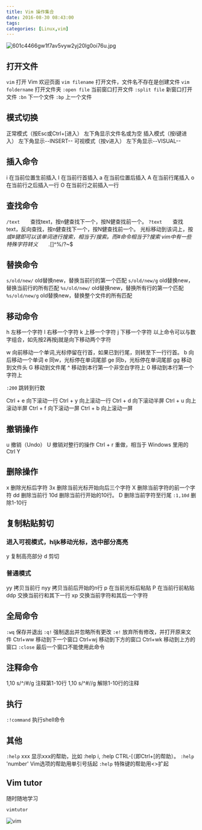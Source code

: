 ```yaml
---
title: Vim 操作集合
date: 2016-08-30 08:43:00
tags: 
categories: [Linux,vim]
---
```


![601c4466gw1f7av5vyw2yj20lg0oi76u.jpg][1]


## 打开文件
`vim` 打开 Vim 欢迎页面
`vim filename` 打开文件，文件名不存在是创建文件
`vim foldername` 打开文件夹
`:open file` 当前窗口打开文件
`:split file` 新窗口打开文件
`:bn` 下一个文件
`:bp` 上一个文件

## 模式切换
正常模式（按Esc或Ctrl+[进入） 左下角显示文件名或为空
插入模式（按i键进入） 左下角显示--INSERT--
可视模式（按v进入） 左下角显示--VISUAL--

## 插入命令
i 在当前位置生前插入
I 在当前行首插入
a 在当前位置后插入
A 在当前行尾插入
o 在当前行之后插入一行
O 在当前行之前插入一行

## 查找命令
`/text`　　查找text，按n健查找下一个，按N健查找前一个。
`?text`　　查找text，反向查找，按n健查找下一个，按N健查找前一个。
光标移动到该词上，按*或#键即可以该单词进行搜索，相当于/搜索。而#命令相当于?搜索
vim中有一些特殊字符转义　　.*[]^%/?~$

## 替换命令
`s/old/new/` old替换new，替换当前行的第一个匹配
`s/old/new/g` old替换new，替换当前行的所有匹配
`%s/old/new/` old替换new，替换所有行的第一个匹配
`%s/old/new/g` old替换new，替换整个文件的所有匹配

## 移动命令
h 左移一个字符
l 右移一个字符
k 上移一个字符
j 下移一个字符
以上命令可以与数字组合，如先按2再按j就是向下移动两个字符

w 向前移动一个单词,光标停留在行首，如果已到行尾，则转至下一行行首。
b 向后移动一个单词
e 同w，光标停在单词尾部
ge 同b，光标停在单词尾部
gg 移动到文件头
G 移动到文件尾
^ 移动到本行第一个非空白字符上
0 移动到本行第一个字符上

`:200` 跳转到行数

Ctrl + e 向下滚动一行
Ctrl + y 向上滚动一行
Ctrl + d 向下滚动半屏
Ctrl + u 向上滚动半屏
Ctrl + f 向下滚动一屏
Ctrl + b 向上滚动一屏

## 撤销操作
u 撤销（Undo）
U 撤销对整行的操作
Ctrl + r 重做，相当于 Windows 里用的 Ctrl Y

## 删除操作
x 删除光标后字符
3x 删除当前光标开始向后三个字符
X 删除当前字符的前一个字符
dd 删除当前行
10d 删除当前行开始的10行。
D 删除当前字符至行尾
`:1,10d` 删除1-10行

## 复制粘贴剪切
### 进入可视模式，hljk移动光标，选中部分高亮
y 复制高亮部分
d 剪切

### 普通模式
yy 拷贝当前行
nyy 拷贝当前后开始的n行
p  在当前光标后粘贴
P 在当前行前粘贴
ddp 交换当前行和其下一行
xp 交换当前字符和其后一个字符

## 全局命令
`:wq` 保存并退出
`:q!` 强制退出并忽略所有更改
`:e!` 放弃所有修改，并打开原来文件
Ctrl+ww 移动到下一个窗口
Ctrl+wj 移动到下方的窗口
Ctrl+wk 移动到上方的窗口
`:close` 最后一个窗口不能使用此命令

## 注释命令
1,10 s/^/#/g 注释第1-10行
1,10 s/^#//g 解除1-10行的注释

## 执行
`:!command` 执行shell命令

## 其他
`:help` xxx 显示xxx的帮助，比如 :help i, :help CTRL-[（即Ctrl+[的帮助）。
`:help` 'number' Vim选项的帮助用单引号括起
`:help` <Esc> 特殊键的帮助用<>扩起

## Vim tutor
随时随地学习
```
vimtutor
```
![vim](http://ww4.sinaimg.cn/large/e7c91439gw1f7xsppi107j20mt0ea467.jpg)

  [1]: https://applehater.cn/usr/uploads/2016/08/4181151301.jpg
  [2]: https://applehater.cn/usr/uploads/2016/08/3351518009.png